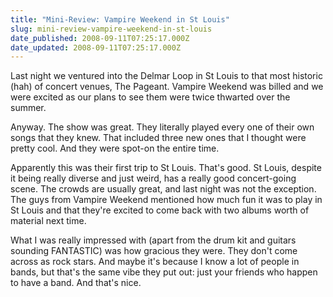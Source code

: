 ```yaml
---
title: "Mini-Review: Vampire Weekend in St Louis"
slug: mini-review-vampire-weekend-in-st-louis
date_published: 2008-09-11T07:25:17.000Z
date_updated: 2008-09-11T07:25:17.000Z
---
```


Last night we ventured into the Delmar Loop in St Louis to that most historic (hah) of concert venues, The Pageant. Vampire Weekend was billed and we were excited as our plans to see them were twice thwarted over the summer.

Anyway. The show was great. They literally played every one of their own songs that they knew. That included three new ones that I thought were pretty cool. And they were spot-on the entire time.

Apparently this was their first trip to St Louis. That's good. St Louis, despite it being really diverse and just weird, has a really good concert-going scene. The crowds are usually great, and last night was not the exception. The guys from Vampire Weekend mentioned how much fun it was to play in St Louis and that they're excited to come back with two albums worth of material next time.

What I was really impressed with (apart from the drum kit and guitars sounding FANTASTIC) was how gracious they were. They don't come across as rock stars. And maybe it's because I know a lot of people in bands, but that's the same vibe they put out: just your friends who happen to have a band. And that's nice.
